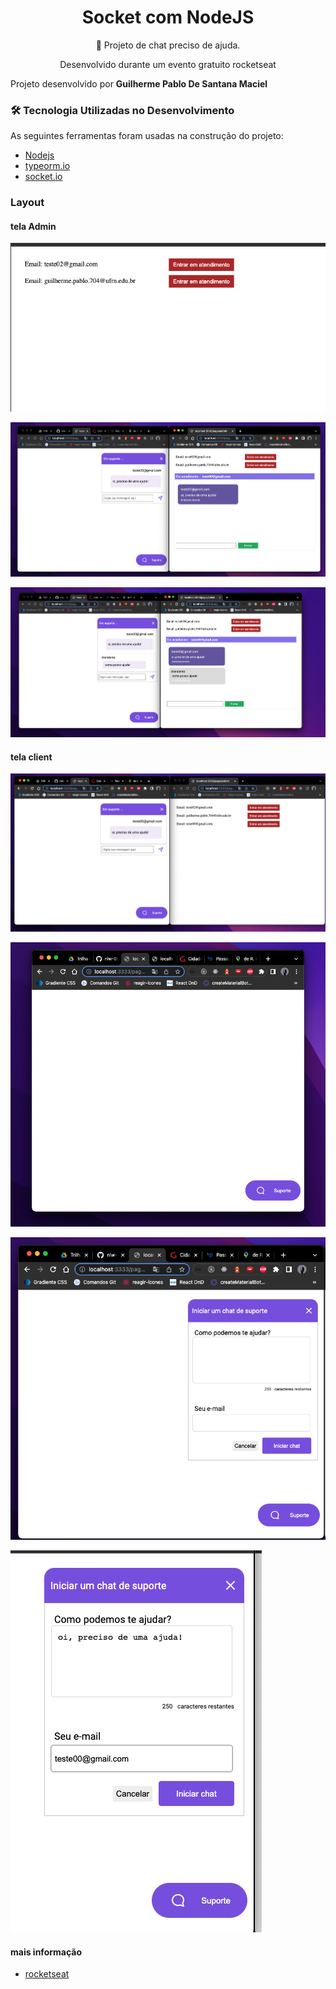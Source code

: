 
<h1 align="center">Socket com NodeJS</h1>
<p align="center">🚀 Projeto de chat preciso de ajuda.</p>
<p align="center">Desenvolvido durante um evento gratuito rocketseat</p>

Projeto desenvolvido por <strong> Guilherme Pablo De Santana Maciel </strong> 

### 🛠 Tecnologia Utilizadas no Desenvolvimento 

As seguintes ferramentas foram usadas na construção do projeto:
 
- [Nodejs](https://nodejs.org/en/)      
- [typeorm.io](https://typeorm.io/)
- [socket.io](https://socket.io/)


### Layout

#### tela Admin
![Layout](https://github.com/PabloSanttana/socket-nodejs/blob/master/images/img1.png)

![Layout](https://github.com/PabloSanttana/socket-nodejs/blob/master/images/img6.png)

![Layout](https://github.com/PabloSanttana/socket-nodejs/blob/master/images/img7.png)

#### tela client


![Layout](https://github.com/PabloSanttana/socket-nodejs/blob/master/images/img5.png)

![Layout](https://github.com/PabloSanttana/socket-nodejs/blob/master/images/img2.png)

![Layout](https://github.com/PabloSanttana/socket-nodejs/blob/master/images/img3.png)

![Layout](https://github.com/PabloSanttana/socket-nodejs/blob/master/images/img4.png)



#### mais informação
- [rocketseat](https://www.rocketseat.com.br/)
